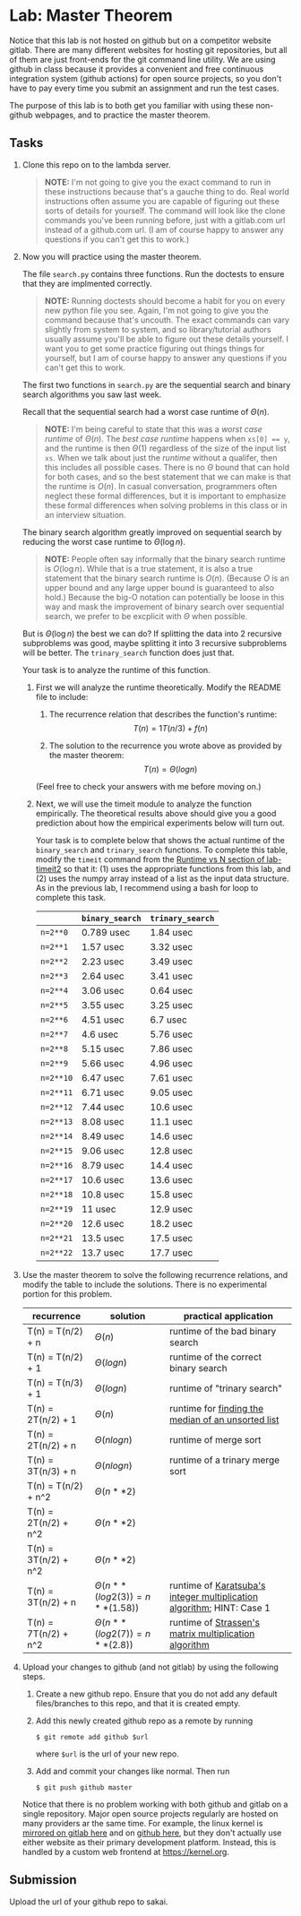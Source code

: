 # Lab: Master Theorem

Notice that this lab is not hosted on github but on a competitor website gitlab.
There are many different websites for hosting git repositories,
but all of them are just front-ends for the git command line utility.
We are using github in class because it provides a convenient and free continuous integration system (github actions) for open source projects,
so you don't have to pay every time you submit an assignment and run the test cases.

The purpose of this lab is to both get you familiar with using these non-github webpages, and to practice the master theorem.

## Tasks

1. Clone this repo on to the lambda server.

    > **NOTE:**
    > I'm not going to give you the exact command to run in these instructions because that's a gauche thing to do.
    > Real world instructions often assume you are capable of figuring out these sorts of details for yourself.
    > The command will look like the clone commands you've been running before, just with a gitlab.com url instead of a github.com url.
    > (I am of course happy to answer any questions if you can't get this to work.)

1. Now you will practice using the master theorem.

    The file `search.py` contains three functions.
    Run the doctests to ensure that they are implmented correctly.

    > **NOTE:**
    > Running doctests should become a habit for you on every new python file you see.
    > Again, I'm not going to give you the command because that's uncouth.
    > The exact commands can vary slightly from system to system,
    > and so library/tutorial authors usually assume you'll be able to figure out these details yourself.
    > I want you to get some practice figuring out things things for yourself,
    > but I am of course happy to answer any questions if you can't get this to work.

    The first two functions in `search.py` are the sequential search and binary search algorithms you saw last week.

    Recall that the sequential search had a worst case runtime of $\Theta(n)$.

    > **NOTE:**
    > I'm being careful to state that this was a *worst case runtime* of $\Theta(n)$.
    > The *best case runtime* happens when `xs[0] == y`,
    > and the runtime is then $\Theta(1)$ regardless of the size of the input list `xs`.
    > When we talk about just the *runtime* without a qualifer,
    > then this includes all possible cases.
    > There is no $\Theta$ bound that can hold for both cases,
    > and so the best statement that we can make is that the runtime is $O(n)$.
    > In casual conversation, programmers often neglect these formal differences,
    > but it is important to emphasize these formal differences when solving problems in this class or in an interview situation.

    The binary search algorithm greatly improved on sequential search by reducing the worst case runtime to $\Theta(\log n)$.

    > **NOTE:**
    > People often say informally that the binary search runtime is $O(\log n)$.
    > While that is a true statement, it is also a true statement that the binary search runtime is $O(n)$.
    > (Because $O$ is an upper bound and any large upper bound is guaranteed to also hold.)
    > Because the big-O notation can potentially be loose in this way and mask the improvement of binary search over sequential search,
    > we prefer to be excplicit with $\Theta$ when possible.

    But is $\Theta(\log n)$ the best we can do?
    If splitting the data into 2 recursive subproblems was good,
    maybe splitting it into 3 recursive subproblems will be better.
    The `trinary_search` function does just that.

    Your task is to analyze the runtime of this function.

    1. First we will analyze the runtime theoretically.
        Modify the README file to include:
    
        1. The recurrence relation that describes the function's runtime:
            $$T(n) = 1T(n/3) + f(n)$$

            
        1. The solution to the recurrence you wrote above as provided by the master theorem:
            $$T(n) = \Theta(logn)$$

        (Feel free to check your answers with me before moving on.)
    
    1. Next, we will use the timeit module to analyze the function empirically.
        The theoretical results above should give you a good prediction about how the empirical experiments below will turn out.

        Your task is to complete below that shows the actual runtime of the `binary_search` and `trinary_search` functions.
        To complete this table, modify the `timeit` command from the [Runtime vs N section of lab-timeit2](https://github.com/mikeizbicki/lab-timeit2#runtime-vs-n) so that it: (1) uses the appropriate functions from this lab, and (2) uses the numpy array instead of a list as the input data structure.
        As in the previous lab, I recommend using a bash for loop to complete this task.

        |                | `binary_search`           | `trinary_search`      |
        | -------------- | ------------------------- | --------------------- | 
        | `n=2**0`       |       0.789 usec          |       1.84 usec       |
        | `n=2**1`       |       1.57 usec           |       3.32 usec       |
        | `n=2**2`       |       2.23 usec           |       3.49 usec       |
        | `n=2**3`       |       2.64 usec           |       3.41 usec       |
        | `n=2**4`       |       3.06 usec           |       0.64 usec       |
        | `n=2**5`       |       3.55 usec           |       3.25 usec       |
        | `n=2**6`       |       4.51 usec           |       6.7 usec        |
        | `n=2**7`       |       4.6 usec            |       5.76 usec       |
        | `n=2**8`       |       5.15 usec           |       7.86 usec       |
        | `n=2**9`       |       5.66 usec           |       4.96 usec       |
        | `n=2**10`      |       6.47 usec           |       7.61 usec       |
        | `n=2**11`      |       6.71 usec           |       9.05 usec       |
        | `n=2**12`      |       7.44 usec           |       10.6 usec       |
        | `n=2**13`      |       8.08 usec           |       11.1 usec       |
        | `n=2**14`      |       8.49 usec           |       14.6 usec       |
        | `n=2**15`      |       9.06 usec           |       12.8 usec       |
        | `n=2**16`      |       8.79 usec           |       14.4 usec       |
        | `n=2**17`      |       10.6 usec           |       13.6 usec       |
        | `n=2**18`      |       10.8 usec           |       15.8 usec       |
        | `n=2**19`      |       11 usec             |       12.9 usec       |
        | `n=2**20`      |       12.6 usec           |       18.2 usec       |
        | `n=2**21`      |       13.5 usec                    |       17.5 usec       |
        | `n=2**22`      |       13.7 usec                    |       17.7 usec       |


1. Use the master theorem to solve the following recurrence relations,
    and modify the table to include the solutions.
    There is no experimental portion for this problem.

    | recurrence           | solution                       | practical application                     |
    | -------------------- | ------------------------------ | ----------------------------------------- |
    | T(n) = T(n/2) + n    | $\Theta(        n           )$ | runtime of the bad binary search          |
    | T(n) = T(n/2) + 1    | $\Theta(       logn         )$ | runtime of the correct binary search      |
    | T(n) = T(n/3) + 1    | $\Theta(       logn         )$ | runtime of "trinary search"               |
    | T(n) = 2T(n/2) + 1   | $\Theta(        n           )$ | runtime for [finding the median of an unsorted list](https://en.wikipedia.org/wiki/Quickselect) |
    | T(n) = 2T(n/2) + n   | $\Theta(       nlogn        )$ | runtime of merge sort                     |
    | T(n) = 3T(n/3) + n   | $\Theta(       nlogn        )$ | runtime of a trinary merge sort           |
    | T(n) = T(n/2) + n^2  | $\Theta(       n**2         )$ |                                           |
    | T(n) = 2T(n/2) + n^2 | $\Theta(       n**2         )$ |                                           |
    | T(n) = 3T(n/2) + n^2 | $\Theta(       n**2         )$ |                                           |
    | T(n) = 3T(n/2) + n   | $\Theta(  n**(log2(3)) = n**(1.58))$ | runtime of [Karatsuba's integer multiplication algorithm](https://en.wikipedia.org/wiki/Karatsuba_algorithm); HINT: Case 1 |
    | T(n) = 7T(n/2) + n^2 | $\Theta(  n**(log2(7)) = n**(2.8) )$ | runtime of [Strassen's matrix multiplication algorithm](https://en.wikipedia.org/wiki/Strassen_algorithm) |

1. Upload your changes to github (and not gitlab) by using the following steps.

    1. Create a new github repo.
        Ensure that you do not add any default files/branches to this repo, and that it is created empty.

    1. Add this newly created github repo as a remote by running
        ```
        $ git remote add github $url
        ```
        where `$url` is the url of your new repo.

    1. Add and commit your changes like normal.
        Then run
        ```
        $ git push github master
        ```
    
    Notice that there is no problem working with both github and gitlab on a single repository.
    Major open source projects regularly are hosted on many providers ar the same time.
    For example, the linux kernel is [mirrored on gitlab here](https://gitlab.com/linux-kernel/linux) and on [github here](https://github.com/torvalds/linux),
    but they don't actually use either website as their primary development platform.
    Instead, this is handled by a custom web frontend at <https://kernel.org>.

## Submission

Upload the url of your github repo to sakai.
